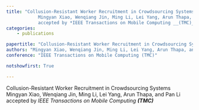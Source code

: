 ```yaml
---
title: "Collusion-Resistant Worker Recruitment in Crowdsourcing Systems 
            Mingyan Xiao, Wenqiang Jin, Ming Li, Lei Yang, Arun Thapa, and Pan Li 
            accepted by *IEEE Transactions on Mobile Computing __(TMC)__*"
categories:
    - publications

papertitle: "Collusion-Resistant Worker Recruitment in Crowdsourcing Systems"
authors: "Mingyan Xiao, Wenqiang Jin, Ming Li, Lei Yang, Arun Thapa, and Pan Li"
conference: "IEEE Transactions on Mobile Computing (TMC)"

notshowfirst: True

---
```

Collusion-Resistant Worker Recruitment in Crowdsourcing Systems 
            Mingyan Xiao, Wenqiang Jin, Ming Li, Lei Yang, Arun Thapa, and Pan Li 
            accepted by *IEEE Transactions on Mobile Computing __(TMC)__*


